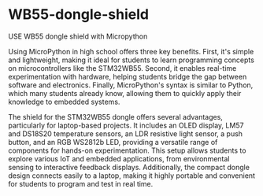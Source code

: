 # WB55-dongle-shield
USE WB55 dongle shield with Micropython

Using MicroPython in high school offers three key benefits. First, it's simple and lightweight, making it ideal for students to learn programming concepts on microcontrollers like the STM32WB55.
Second, it enables real-time experimentation with hardware, helping students bridge the gap between software and electronics. Finally, MicroPython's syntax is similar to Python, which many students already know, allowing them to quickly apply their knowledge to embedded systems.

The shield for the STM32WB55 dongle offers several advantages, particularly for laptop-based projects. It includes an OLED display, LM57 and DS18S20 temperature sensors, an LDR resistive light sensor, a push button, and an RGB WS2812b LED, providing a versatile range of components for hands-on experimentation. This setup allows students to explore various IoT and embedded applications, from environmental sensing to interactive feedback displays. Additionally, the compact dongle design connects easily to a laptop, making it highly portable and convenient for students to program and test in real time.

